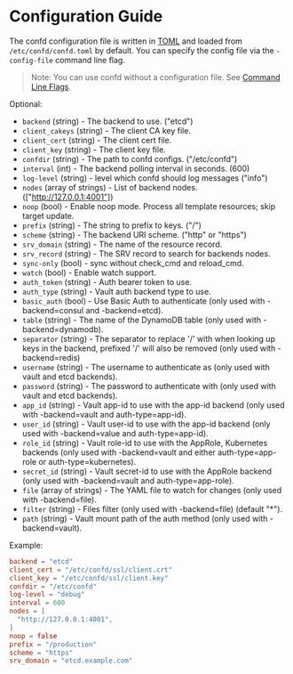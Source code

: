 # Configuration Guide

The confd configuration file is written in [TOML](https://github.com/mojombo/toml)
and loaded from `/etc/confd/confd.toml` by default. You can specify the config file via the `-config-file` command line flag.

> Note: You can use confd without a configuration file. See [Command Line Flags](https://github.com/kelseyhightower/confd/blob/master/docs/command-line-flags.md).

Optional:

* `backend` (string) - The backend to use. ("etcd")
* `client_cakeys` (string) - The client CA key file.
* `client_cert` (string) - The client cert file.
* `client_key` (string) - The client key file.
* `confdir` (string) - The path to confd configs. ("/etc/confd")
* `interval` (int) - The backend polling interval in seconds. (600)
* `log-level` (string) - level which confd should log messages ("info")
* `nodes` (array of strings) - List of backend nodes. (["http://127.0.0.1:4001"])
* `noop` (bool) - Enable noop mode. Process all template resources; skip target update.
* `prefix` (string) - The string to prefix to keys. ("/")
* `scheme` (string) - The backend URI scheme. ("http" or "https")
* `srv_domain` (string) - The name of the resource record.
* `srv_record` (string) - The SRV record to search for backends nodes.
* `sync-only` (bool) - sync without check_cmd and reload_cmd.
* `watch` (bool) - Enable watch support.
* `auth_token` (string) - Auth bearer token to use.
* `auth_type` (string) - Vault auth backend type to use.
* `basic_auth` (bool) - Use Basic Auth to authenticate (only used with -backend=consul and -backend=etcd).
* `table` (string) - The name of the DynamoDB table (only used with -backend=dynamodb).
* `separator` (string) - The separator to replace '/' with when looking up keys in the backend, prefixed '/' will also be removed (only used with -backend=redis)
* `username` (string) - The username to authenticate as (only used with vault and etcd backends).
* `password` (string) - The password to authenticate with (only used with vault and etcd backends).
* `app_id` (string) - Vault app-id to use with the app-id backend (only used with -backend=vault and auth-type=app-id).
* `user_id` (string) - Vault user-id to use with the app-id backend (only used with -backend=value and auth-type=app-id).
* `role_id` (string) - Vault role-id to use with the AppRole, Kubernetes backends (only used with -backend=vault and either auth-type=app-role or auth-type=kubernetes).
* `secret_id` (string) - Vault secret-id to use with the AppRole backend (only used with -backend=vault and auth-type=app-role).
* `file` (array of strings) - The YAML file to watch for changes (only used with -backend=file).
* `filter` (string) - Files filter (only used with -backend=file) (default "*").
* `path` (string) - Vault mount path of the auth method (only used with -backend=vault).

Example:

```TOML
backend = "etcd"
client_cert = "/etc/confd/ssl/client.crt"
client_key = "/etc/confd/ssl/client.key"
confdir = "/etc/confd"
log-level = "debug"
interval = 600
nodes = [
  "http://127.0.0.1:4001",
]
noop = false
prefix = "/production"
scheme = "https"
srv_domain = "etcd.example.com"
```
